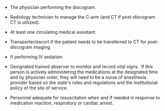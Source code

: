 - The physician performing the discogram.

- Radiology technician to manage the C-arm (and CT if post-discogram CT is utilized).

- At least one circulating medical assistant.

- Transporter/escort if the patient needs to be transferred to CT for post-discogram imaging.

- If performing IV sedation:

- Designated trained observer to monitor and record vital signs.  If this person is actively administering the medications at the designated time and by physician order, they will need to be a nurse of anesthesia provider based on the state's rules and regulations and the institutional policy of the site of service.

- Personnel adequate for resuscitation when and if needed in response to medication reaction, respiratory or cardiac arrest.